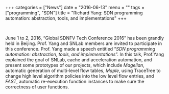 +++
categories = ["News"]
date = "2016-06-13"
menu = ""
tags = ["programming", "SDN"]
title = "Richard Yang: SDN programming automation: abstraction, tools, and implementations"
+++

<br/>

June 1 to 2, 2016, “Global SDNFV Tech Conference 2016” has been grandly held in Beijing. Prof. Yang and SNLab members are invited to participate in this conference. Prof. Yang made a speech entitled “*SDN programming automation: abstraction, tools, and implementations*”. In this talk, Prof.Yang explained the goal of SNLab, cache and acceleration automation, and present some prototypes of our projects, which include *Magellan*, automatic generation of multi-level flow tables, *Maple*, using TraceTree to change high level algorithm policies into the low level flow entries, and *FAST*, automatic re-execution function instances to make sure the correctness of user functions. 
